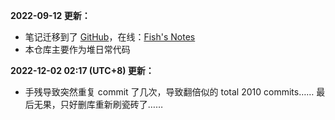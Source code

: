 **2022-09-12 更新：**

- 笔记迁移到了 [GitHub](https://github.com/Organic-Fish/Notes/tree/main/docs)，在线：[Fish's Notes](https://organicfish.top/Notes/)
- 本仓库主要作为堆日常代码

**2022-12-02 02:17 (UTC+8) 更新：**

- 手残导致突然重复 commit 了几次，导致翻倍似的 total 2010 commits…… 最后无果，只好删库重新刷瓷砖了……